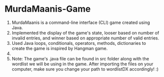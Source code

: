 # MurdaMaanis-Game
1. MurdaMaanis is a command-line interface (CLI) game created using Java. 
2. Implemented the display of the game's state, looser based on number of invalid entries, and winner based on appropriate number of valid entries.
3. Used Java loops, conditionals, operators, methods, dictionaries to create the game is inspired by Hangman game.
4. 
5. Note: The game's .java file can be found in src folder along with the wordlist we will be using in the game.
          After importing the files on your computer, make sure you change your path to wordlistDX accordingly! :)

